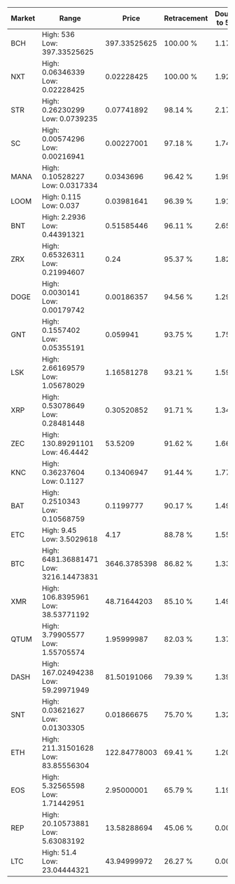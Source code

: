 | Market | Range | Price| Retracement | Doubles to 50% |
| --- | --- | --- | --- | --- |
| BCH | High: 536<br />Low: 397.33525625 | 397.33525625 | 100.00 % | 1.17 |
| NXT | High: 0.06346339<br />Low: 0.02228425 | 0.02228425 | 100.00 % | 1.92 |
| STR | High: 0.26230299<br />Low: 0.0739235 | 0.07741892 | 98.14 % | 2.17 |
| SC | High: 0.00574296<br />Low: 0.00216941 | 0.00227001 | 97.18 % | 1.74 |
| MANA | High: 0.10528227<br />Low: 0.0317334 | 0.0343696 | 96.42 % | 1.99 |
| LOOM | High: 0.115<br />Low: 0.037 | 0.03981641 | 96.39 % | 1.91 |
| BNT | High: 2.2936<br />Low: 0.44391321 | 0.51585446 | 96.11 % | 2.65 |
| ZRX | High: 0.65326311<br />Low: 0.21994607 | 0.24 | 95.37 % | 1.82 |
| DOGE | High: 0.0030141<br />Low: 0.00179742 | 0.00186357 | 94.56 % | 1.29 |
| GNT | High: 0.1557402<br />Low: 0.05355191 | 0.059941 | 93.75 % | 1.75 |
| LSK | High: 2.66169579<br />Low: 1.05678029 | 1.16581278 | 93.21 % | 1.59 |
| XRP | High: 0.53078649<br />Low: 0.28481448 | 0.30520852 | 91.71 % | 1.34 |
| ZEC | High: 130.89291101<br />Low: 46.4442 | 53.5209 | 91.62 % | 1.66 |
| KNC | High: 0.36237604<br />Low: 0.1127 | 0.13406947 | 91.44 % | 1.77 |
| BAT | High: 0.2510343<br />Low: 0.10568759 | 0.1199777 | 90.17 % | 1.49 |
| ETC | High: 9.45<br />Low: 3.5029618 | 4.17 | 88.78 % | 1.55 |
| BTC | High: 6481.36881471<br />Low: 3216.14473831 | 3646.3785398 | 86.82 % | 1.33 |
| XMR | High: 106.8395961<br />Low: 38.53771192 | 48.71644203 | 85.10 % | 1.49 |
| QTUM | High: 3.79905577<br />Low: 1.55705574 | 1.95999987 | 82.03 % | 1.37 |
| DASH | High: 167.02494238<br />Low: 59.29971949 | 81.50191066 | 79.39 % | 1.39 |
| SNT | High: 0.03621627<br />Low: 0.01303305 | 0.01866675 | 75.70 % | 1.32 |
| ETH | High: 211.31501628<br />Low: 83.85556304 | 122.84778003 | 69.41 % | 1.20 |
| EOS | High: 5.32565598<br />Low: 1.71442951 | 2.95000001 | 65.79 % | 1.19 |
| REP | High: 20.10573881<br />Low: 5.63083192 | 13.58288694 | 45.06 % | 0.00 |
| LTC | High: 51.4<br />Low: 23.04444321 | 43.94999972 | 26.27 % | 0.00 |
